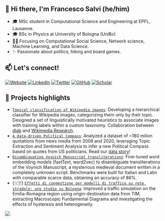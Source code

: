 ## 👋 Hi there, I'm Francesco Salvi (he/him)

* 🎓 MSc student in Computational Science and Engineering at EPFL, Lausanne.
* 🎓 BSc in Physics at University of Bologna (UniBo)
* 👨‍💻 Focusing on Computational Social Science, Network science, Machine Learning, and Data Science.
* ✨ Passionate about politics, hiking and board games.


## 📫 Let's connect!
[![Website](https://img.shields.io/badge/%F0%9F%8F%A0%20Website-red)](https://frasalvi.github.io/)
[![LinkedIn](https://img.shields.io/badge/LinkedIn-%230077B5.svg?logo=linkedin&logoColor=white)](https://www.linkedin.com/in/frasalvi/)
[![Twitter](https://img.shields.io/badge/Twitter-1DA1F2?logo=twitter&logoColor=white)](https://twitter.com/fraslv)
[![GitHub](https://img.shields.io/badge/GitHub-%23121011.svg?logo=github&logoColor=white)](https://www.github.com/frasalvi)
[![Scholar](https://img.shields.io/badge/Scholar-4285F4?style=flat&logo=googlescholar&logoColor=white)](https://scholar.google.com/citations?user=70M6sE8AAAAJ&hl=en&oi=ao)



## 🔨 Projects highlights
* [`Topical classification of Wikipedia images`](https://github.com/epfl-dlab/wiki_image_classification): Developing a hierarchical classifier for Wikipedia images, categorizing them only by their topic. Designed a set of linguistically motivated heuristics to associate images with training labels within a custom taxonomy. Collaboration between [dlab](https://dlab.epfl.ch/) and [Wikimedia Research](https://research.wikimedia.org/).
* [`A data-driven Political Compass`](https://github.com/frasalvi/ada-2021-project-alan): Analyzed a dataset of ~180 milion quotations from news media from 2008 and 2020, leveraging Topic Extraction and Sentiment Analysis to infer a new Political Compass based on quotes from US politicians. Read our [data story](https://the-political-compass.github.io/data-driven-political-compass/)!
* [`Disambiguating Voynich Manuscript transliterations`](https://github.com/frasalvi/voynich-manuscript-disambiguation): Fine-tuned word embedding models (fastText, word2vec) to disambiguate transliterations of the Voynich Manuscript, a mysterious medieval document written in a completely unknown script. Benchmarks were built for Italian and Latin with comparable scarce data, obtaining an accuracy of 86%.
* (🇮🇹) [`Effetti di congestione per modelli di traffico su rete stradale: uno studio su Bologna`](https://amslaurea.unibo.it/23734/): Improved a traffic simulation on the Emilia-Romagna region using origin-destination data from TIM, extracting Macroscopic Fundamental Diagrams and investigating the effects of hysteresis and heterogeneity.

![](https://hit.yhype.me/github/profile?user_id=74156537)
